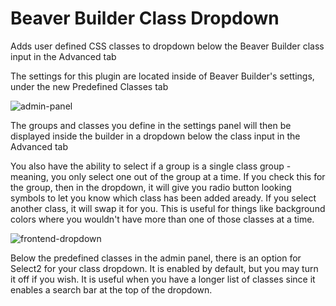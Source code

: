 # Beaver Builder Class Dropdown
Adds user defined CSS classes to dropdown below the Beaver Builder class input in the Advanced tab

The settings for this plugin are located inside of Beaver Builder's settings, under the new Predefined Classes tab

![admin-panel](https://github.com/zackpyle/BBClassDropdown/assets/19413506/30c0102a-a214-4bf6-8ba7-7bacff30651d)

The groups and classes you define in the settings panel will then be displayed inside the builder in a dropdown below the class input in the Advanced tab

You also have the ability to select if a group is a single class group - meaning, you only select one out of the group at a time. If you check this for the group, then in the dropdown, it will give you radio button looking symbols to let you know which class has been added aready. If you select another class, it will swap it for you. This is useful for things like background colors where you wouldn't have more than one of those classes at a time.

![frontend-dropdown](https://github.com/zackpyle/BBClassDropdown/assets/19413506/82d05c71-f675-4480-be2d-64e42924a1e4)

Below the predefined classes in the admin panel, there is an option for Select2 for your class dropdown. It is enabled by default, but you may turn it off if you wish. It is useful when you have a longer list of classes since it enables a search bar at the top of the dropdown.
